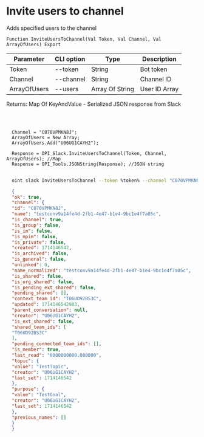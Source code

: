﻿---
sidebar_position: 7
---

# Invite users to channel
 Adds specified users to the channel



`Function InviteUsersToChannel(Val Token, Val Channel, Val ArrayOfUsers) Export`

  | Parameter | CLI option | Type | Description |
  |-|-|-|-|
  | Token | --token | String | Bot token |
  | Channel | --channel | String | Channel ID |
  | ArrayOfUsers | --users | Array Of String | User ID Array |

  
  Returns:  Map Of KeyAndValue - Serialized JSON response from Slack

<br/>




```bsl title="Code example"
  
  Channel = "C070VPMKN8J";
  ArrayOfUsers = New Array;
  ArrayOfUsers.Add("U06UG1CAYH2");
  
  Response = OPI_Slack.InviteUsersToChannel(Token, Channel, ArrayOfUsers); //Map
  Response = OPI_Tools.JSONString(Response); //JSON string
```



```sh title="CLI command example"
    
  oint slack InviteUsersToChannel --token %token% --channel "C070VPMKN8J" --users %users%

```

```json title="Result"
  {
  "ok": true,
  "channel": {
  "id": "C070VPMKN8J",
  "name": "testconv9a14fe4d-2fb1-4e47-b1e4-9bc1e4f7a05c",
  "is_channel": true,
  "is_group": false,
  "is_im": false,
  "is_mpim": false,
  "is_private": false,
  "created": 1714146542,
  "is_archived": false,
  "is_general": false,
  "unlinked": 0,
  "name_normalized": "testconv9a14fe4d-2fb1-4e47-b1e4-9bc1e4f7a05c",
  "is_shared": false,
  "is_org_shared": false,
  "is_pending_ext_shared": false,
  "pending_shared": [],
  "context_team_id": "T06UD92BS3C",
  "updated": 1714146542983,
  "parent_conversation": null,
  "creator": "U06UG1CAYH2",
  "is_ext_shared": false,
  "shared_team_ids": [
  "T06UD92BS3C"
  ],
  "pending_connected_team_ids": [],
  "is_member": true,
  "last_read": "0000000000.000000",
  "topic": {
  "value": "TestTopic",
  "creator": "U06UG1CAYH2",
  "last_set": 1714146542
  },
  "purpose": {
  "value": "TestGoal",
  "creator": "U06UG1CAYH2",
  "last_set": 1714146542
  },
  "previous_names": []
  }
  }

```
